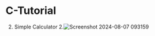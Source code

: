 # C-Tutorial


2. Simple Calculator
 2.![Screenshot 2024-08-07 093159](https://github.com/user-attachments/assets/7b5b4cbf-5aa2-422a-af40-048c941ff583)



